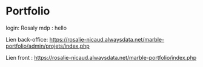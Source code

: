 # Portfolio

login: Rosaly
mdp : hello

Lien back-office: https://rosalie-nicaud.alwaysdata.net/marble-portfolio/admin/projets/index.php

Lien front : https://rosalie-nicaud.alwaysdata.net/marble-portfolio/index.php
